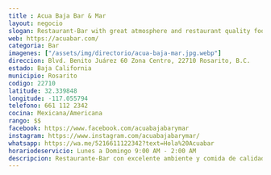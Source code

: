 ```yaml
---
title : Acua Baja Bar & Mar
layout: negocio
slogan: Restaurant-Bar with great atmosphere and restaurant quality food, at great prices.
web: https://acuabar.com/
categoria: Bar
imagenes: ["/assets/img/directorio/acua-baja-mar.jpg.webp"]
direccion: Blvd. Benito Juárez 60 Zona Centro, 22710 Rosarito, B.C.
estado: Baja California
municipio: Rosarito
codigo: 22710
latitude: 32.339848
longitude: -117.055794
telefono: 661 112 2342
cocina: Mexicana/Americana
rango: $$
facebook: https://www.facebook.com/acuabajabarymar
instagram: https://www.instagram.com/acuabajabarymar/
whatsapp: https://wa.me/5216611122342?text=Hola%20Acuabar
horariodeservicio: Lunes a Domingo 9:00 AM - 2:00 AM
descripcion: Restaurante-Bar con excelente ambiente y comida de calidad en restaurantes, a excelentes precios. Abierto las 24 hrs! Desayuno desde $ 50 mxn. Mariscos, ostiones, aperitivos y cervezas artesanales.
---
```





   


